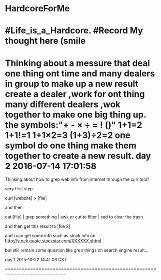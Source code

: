 # HardcoreForMe
#Life_is_a_Hardcore. 
#Record My thought here (smile
==========================================================================
Thinking about a messure that deal one thing ont time and many dealers in group to make up a new result
create a dealer ,work for ont thing
many different dealers ,wok together to make one big thing up.
 the symbols:"+ - × ÷ = ! ()"
1+1=2
1+1!=1
1+1×2=3
(1+3)÷2=2
one symbol do one thing
make them together to create a new result.
day 2 2016-07-14 17:01:58
=========================================================================== 
Thinking about how to grep web info from internet through the curl tool?

very first step:

curl [website] > [file]

and then 

cat [file] |  grep something | awk or cut to filter | sed to clear the trash 

and then get this result to [file 2]

and i can get some info such as stock info on http://stock.quote.stockstar.com/XXXXXX.shtml 

but stiil  remain some question like grep things on search engine result...

day 1 2015-10-22 14:41:06 CST

============================================================================

